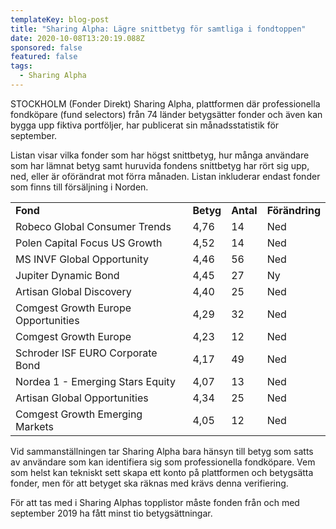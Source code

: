 ```yaml
---
templateKey: blog-post
title: "Sharing Alpha: Lägre snittbetyg för samtliga i fondtoppen"
date: 2020-10-08T13:20:19.088Z
sponsored: false
featured: false
tags:
  - Sharing Alpha
---
```

<!--StartFragment-->

STOCKHOLM (Fonder Direkt) Sharing Alpha, plattformen där professionella fondköpare (fund selectors) från 74 länder betygsätter fonder och även kan bygga upp fiktiva portföljer, har publicerat sin månadsstatistik för september.

Listan visar vilka fonder som har högst snittbetyg, hur många användare som har lämnat betyg samt huruvida fondens snittbetyg har rört sig upp, ned, eller är oförändrat mot förra månaden. Listan inkluderar endast fonder som finns till försäljning i Norden.

|                                     |           |           |                |
| ----------------------------------- | --------- | --------- | -------------- |
| **Fond**                            | **Betyg** | **Antal** | **Förändring** |
| Robeco Global Consumer Trends       | 4,76      | 14        | Ned            |
| Polen Capital Focus US Growth       | 4,52      | 14        | Ned            |
| MS INVF Global Opportunity          | 4,46      | 56        | Ned            |
| Jupiter Dynamic Bond                | 4,45      | 27        | Ny             |
| Artisan Global Discovery            | 4,40      | 25        | Ned            |
| Comgest Growth Europe Opportunities | 4,29      | 32        | Ned            |
| Comgest Growth Europe               | 4,23      | 12        | Ned            |
| Schroder ISF EURO Corporate Bond    | 4,17      | 49        | Ned            |
| Nordea 1 - Emerging Stars Equity    | 4,07      | 13        | Ned            |
| Artisan Global Opportunities        | 4,34      | 25        | Ned            |
| Comgest Growth Emerging Markets     | 4,05      | 12        | Ned            |

Vid sammanställningen tar Sharing Alpha bara hänsyn till betyg som satts av användare som kan identifiera sig som professionella fondköpare. Vem som helst kan tekniskt sett skapa ett konto på plattformen och betygsätta fonder, men för att betyget ska räknas med krävs denna verifiering.

För att tas med i Sharing Alphas topplistor måste fonden från och med september 2019 ha fått minst tio betygsättningar.

<!--EndFragment-->